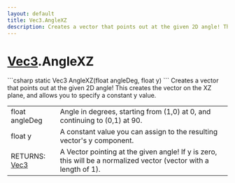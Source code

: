 ```yaml
---
layout: default
title: Vec3.AngleXZ
description: Creates a vector that points out at the given 2D angle! This creates the vector on the XZ plane, and allows you to specify a constant y value.
---
```

# [Vec3]({{site.url}}/Pages/Reference/Vec3.html).AngleXZ

<div class='signature' markdown='1'>
```csharp
static Vec3 AngleXZ(float angleDeg, float y)
```
Creates a vector that points out at the given 2D angle!
This creates the vector on the XZ plane, and allows you to
specify a constant y value.
</div>

|  |  |
|--|--|
|float angleDeg|Angle in degrees, starting from (1,0) at             0, and continuing to (0,1) at 90.|
|float y|A constant value you can assign to the resulting             vector's y component.|
|RETURNS: [Vec3]({{site.url}}/Pages/Reference/Vec3.html)|A Vector pointing at the given angle! If y is zero, this will be a normalized vector (vector with a length of 1).|




